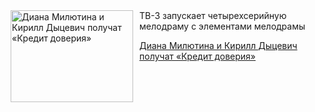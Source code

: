 <!--2025-04-25 11:45:30-->
<div class="yb">
  <div class="rss kino_kino"><a href="https://www.kino-teatr.ru/kino/news/y2025/4-25/37526/" title="Диана Милютина и Кирилл Дыцевич получат «Кредит доверия»"><img src="https://www.kino-teatr.ru/news/6/2/37526/poster.jpg" width="196" height="147" align="left" hspace="5" style="margin: 0px 10px 0px 5px" alt="Диана Милютина и Кирилл Дыцевич получат «Кредит доверия»"/></a>ТВ-3 запускает четырехсерийную мелодраму с элементами мелодрамы <p class="titl"><a href="https://www.kino-teatr.ru/kino/news/y2025/4-25/37526/">Диана Милютина и Кирилл Дыцевич получат «Кредит доверия»</a></p></div>
</div>
